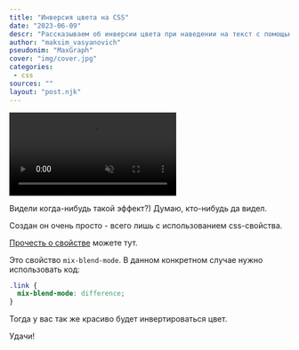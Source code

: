 ```yaml
---
title: "Инверсия цвета на CSS"
date: "2023-06-09"
descr: "Рассказываем об инверсии цвета при наведении на текст с помощью свойства mix-blend-mode"
author: "maksim_vasyanovich"
pseudonim: "MaxGraph"
cover: "img/cover.jpg"
categories:
 - css
sources: ""
layout: "post.njk"
---
```


<video muted autoplay playsinline controls src="/assets/for-blog/inversiya-czveta-na-css/inversion.mp4"></video>

Видели когда-нибудь такой эффект?) Думаю, кто-нибудь да видел.

Создан он очень просто - всего лишь с использованием css-свойства.

[Прочесть о свойстве](https://developer.mozilla.org/ru/docs/Web/CSS/mix-blend-mode) можете тут.

Это свойство `mix-blend-mode`. В данном конкретном случае нужно использовать код:

``` css
.link {
  mix-blend-mode: difference;
}
```

Тогда у вас так же красиво будет инвертироваться цвет.

Удачи!
